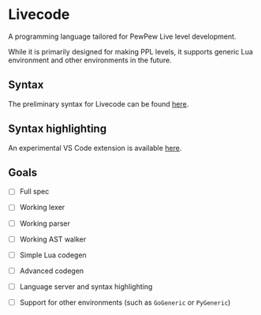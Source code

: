 # Livecode

A programming language tailored for PewPew Live level development.

While it is primarily designed for making PPL levels, it supports generic Lua environment and other environments in the future.

## Syntax

The preliminary syntax for Livecode can be found [here](spec/syntax.md).

## Syntax highlighting

An experimental VS Code extension is available [here](https://github.com/pewpewlive/livecode-vscode).

## Goals

- [ ] Full spec

- [ ] Working lexer

- [ ] Working parser

- [ ] Working AST walker

- [ ] Simple Lua codegen

- [ ] Advanced codegen

- [ ] Language server and syntax highlighting

- [ ] Support for other environments (such as `GoGeneric` or `PyGeneric`)
